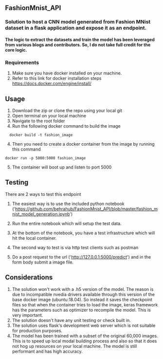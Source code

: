 ## FashionMnist_API

### Solution to host a CNN model generated from Fashion MNist dataset in a flask application and expose it as an endpoint.

#### The logic to extract the datasets and train the model has been leveraged from various blogs and contributors. So, I do not take full credit for the core logic.

### Requirements
  1) Make sure you have docker installed on your machine. 
  2) Refer to this link for docker installation steps https://docs.docker.com/engine/install/

## Usage

 1) Download the zip or clone the repo using your local git
 2) Open terminal on your local machine
 3) Navigate to the root folder
 4) Run the following docker command to build the image

```
  docker build -t fashion_image 

```
4) Then you need to create a docker container from the image by running this command

```
docker run -p 5000:5000 fashion_image
```

5) The container will boot up and listen to port 5000


## Testing

There are 2 ways to test this endpoint

1) The easiest way is to use the included python notebook  ('https://github.com/behrahub/FashionMnist_API/blob/master/fashion_mnist_model_generation.ipynb')
2) Run the entire notebook which will setup the test data.
3) At the bottom of the notebook, you have a test infrastructure which will hit the local container. 

1) The second way to test is via http test clients such as postman
2) Do a post request to the url ('http://127.0.0.1:5000/predict') and in the form body submit a image file. 


## Considerations

1) The solution won't work with a .h5 version of the model. The reason is due to incompatible nvedia drivers available through this
   version of the base docker image  (ubuntu:18.04). So instead it saves the checkpoint files so that when the container tries to load the image, keras framework has
   the parameters such as optimizer to recompile the model. This is very important. 
2) The solution doesn't have any unit testing or check built in. 
3) The solution uses flask's development web server which is not suitable for production purposes.
4) The model has been trained with a subset of the original 60,000 images. This is to speed up local modal building process and also so that it does not
hog up resources on your local machine. The model is still performant and has high accuracy.


    

